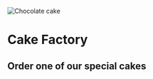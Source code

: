 ![Chocolate cake](https://github.com/kicsiffelho/cake_factory/main/public/images/chocolatecake.png)

# Cake Factory

## Order one of our **special** cakes
